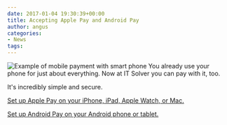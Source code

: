 ```yaml
---
date: 2017-01-04 19:30:39+00:00
title: Accepting Apple Pay and Android Pay
author: angus
categories:
- News
tags:
---
```

![Example of mobile payment with smart phone](/assets/images/Apple-Pay-Android-Pay.png)
You already use your phone for just about everything. Now at IT Solver you can pay with it, too.

It's incredibly simple and secure.

[Set up Apple Pay on your iPhone, iPad, Apple Watch, or Mac.](https://support.apple.com/en-au/HT204506)

[Set up Android Pay on your Android phone or tablet.](https://www.android.com/pay/)
